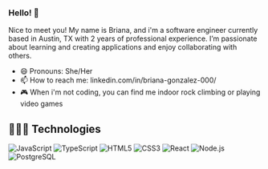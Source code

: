 ### Hello! 👋

Nice to meet you! My name is Briana, and i'm a software engineer currently based in Austin, TX with 2 years of professional experience. I’m passionate about learning and creating applications and enjoy collaborating with others. 

- 😄 Pronouns: She/Her
- 📫 How to reach me: linkedin.com/in/briana-gonzalez-000/
- 🎮 When i'm not coding, you can find me indoor rock climbing or playing video games

## 👩🏻‍💻 Technologies
![JavaScript](https://img.shields.io/badge/-JavaScript-F7DF1E?style=flat-square&logo=javascript&logoColor=black)
![TypeScript](https://img.shields.io/badge/TypeScript-007ACC?style=for-the-badge&logo=typescript&logoColor=white)
![HTML5](https://img.shields.io/badge/-HTML5-red?style=flat-square&logo=html5&logoColor=white)
![CSS3](https://img.shields.io/badge/-CSS3-blue?style=flat-square&logo=css3&logoColor=white)
![React](https://img.shields.io/badge/-React-61DAFB?style=flat-square&logo=react&logoColor=black)
![Node.js](https://img.shields.io/badge/-Node.js-339933?style=flat-square&logo=nodedotjs&logoColor=white)
![PostgreSQL](https://img.shields.io/badge/-PostgreSQL-4169E1?style=flat-square&logo=postgresql&logoColor=white)
